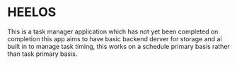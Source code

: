 # HEELOS
This is a task manager application which has not yet been completed on completion this app aims to have basic backend derver for storage and ai built in to manage task timing, this works on a schedule primary basis rather than task primary basis.
